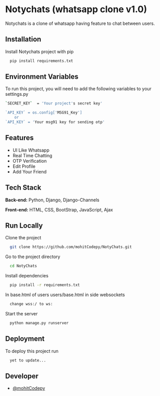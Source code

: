 
# Notychats (whatsapp clone v1.0)

Notychats is a clone of whatsapp having feature to chat between users.
 

## Installation 

Install Notychats project with pip

```bash 
  pip install requirements.txt
```
    
## Environment Variables

To run this project, you will need to add the following  variables to your settings.py

```bash 
`SECRET_KEY`  = 'Your project's secret key'

`API_KEY` = os.config['MSG91_Key']
    or 
`API_KEY` = 'Your msg91 key for sending otp'
```


  
## Features

- UI Like Whatsapp
- Real Time Chatting
- OTP Verification
- Edit Profile
- Add Your Friend

  
## Tech Stack

**Back-end:** Python, Django, Django-Channels

**Front-end:** HTML, CSS, BootStrap, JavaScript, Ajax

  
## Run Locally

Clone the project

```bash
  git clone https://github.com/mohitCodepy/NotyChats.git
```

Go to the project directory

```bash
  cd NotyChats
```

Install dependencies

```bash
  pip install -r requirements.txt 
```

In base.html of users users/base.html in side websockets

```bash
  change wss:/ to ws: 
```

Start the server

```bash
  python manage.py runserver
```

  
## Deployment

To deploy this project run

```bash
  yet to update...
```

  
## Developer

- [@mohitCodepy](https://github.com/mohitCodepy)

  
